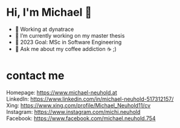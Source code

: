 # Hi, I'm Michael 👋

- 🔭 Working at dynatrace
- 🌱 I’m currently working on my master thesis
- 🎯 2023 Goal: MSc in Software Engineering
- 💬 Ask me about my coffee addiction ☕ ;)

# contact me
Homepage: https://www.michael-neuhold.at </br>
LinkedIn: https://www.linkedin.com/in/michael-neuhold-517312157/ </br>
Xing:     https://www.xing.com/profile/Michael_Neuhold11/cv </br>
Instagram: https://www.instagram.com/michi.neuhold </br>
Facebook: https://www.facebook.com/michael.neuhold.754
